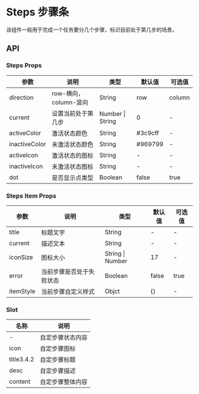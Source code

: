 # Steps 步骤条

该组件一般用于完成一个任务要分几个步骤，标识目前处于第几步的场景。

## API

### Steps Props

| 参数 | 说明 | 类型 | 默认值 | 可选值 |
| --- | --- | --- | --- | --- |
| direction | row-横向，column-竖向 | String | row | column |
| current | 设置当前处于第几步 | Number \| String | 0 | - |
| activeColor | 激活状态颜色 | String | #3c9cff | - |
| inactiveColor | 未激活状态颜色 | String | #969799 | - |
| activeIcon | 激活状态的图标 | String | - | - |
| inactiveIcon | 未激活状态图标 | String | - | - |
| dot | 是否显示点类型 | Boolean | false | true |

### Steps Item Props

| 参数 | 说明 | 类型 | 默认值 | 可选值 |
| --- | --- | --- | --- | --- |
| title | 标题文字 | String | - | - |
| current | 描述文本 | String | - | - |
| iconSize | 图标大小 | String \| Number | 17 | - |
| error | 当前步骤是否处于失败状态 | Boolean | false | true |
| itemStyle | 当前步骤自定义样式 | Objct | {} | - |

### Slot

| 名称 | 说明 |
| --- | --- |
| - | 自定步骤状态内容 |
| icon | 自定步骤图标 |
| title<span class="badge tip">3.4.2</span> | 自定步骤标题 |
| desc | 自定步骤描述 |
| content | 自定步骤整体内容 |
